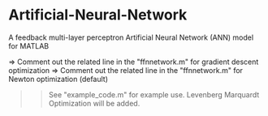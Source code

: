 # Artificial-Neural-Network
A feedback multi-layer perceptron Artificial Neural Network (ANN) model for MATLAB

=> Comment out the related line in the "ffnnetwork.m" for gradient descent optimization
=> Comment out the related line in the "ffnnetwork.m" for Newton optimization (default)

>> See "example_code.m" for example use.
>> Levenberg Marquardt Optimization will be added.
